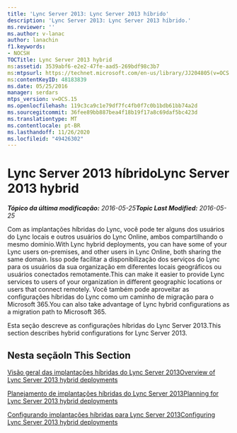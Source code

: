 ```yaml
---
title: 'Lync Server 2013: Lync Server 2013 híbrido'
description: 'Lync Server 2013: Lync Server 2013 híbrido.'
ms.reviewer: ''
ms.author: v-lanac
author: lanachin
f1.keywords:
- NOCSH
TOCTitle: Lync Server 2013 hybrid
ms:assetid: 3539abf6-e2e2-47fe-aad5-269bdf98c3b7
ms:mtpsurl: https://technet.microsoft.com/en-us/library/JJ204805(v=OCS.15)
ms:contentKeyID: 48183839
ms.date: 05/25/2016
manager: serdars
mtps_version: v=OCS.15
ms.openlocfilehash: 119c3ca9c1e79df7fc4fb0f7c0b1bdb61bb74a2d
ms.sourcegitcommit: 36fee89bb887bea4f18b19f17a8c69daf5bc423d
ms.translationtype: MT
ms.contentlocale: pt-BR
ms.lasthandoff: 11/26/2020
ms.locfileid: "49426302"
---
```

# <a name="lync-server-2013-hybrid"></a><span data-ttu-id="5d67b-103">Lync Server 2013 híbrido</span><span class="sxs-lookup"><span data-stu-id="5d67b-103">Lync Server 2013 hybrid</span></span>

<div data-xmlns="http://www.w3.org/1999/xhtml">

<div class="topic" data-xmlns="http://www.w3.org/1999/xhtml" data-msxsl="urn:schemas-microsoft-com:xslt" data-cs="https://msdn.microsoft.com/">

<div data-asp="https://msdn2.microsoft.com/asp">



</div>

<div id="mainSection">

<div id="mainBody"><span data-ttu-id="5d67b-104">

<span> </span></span><span class="sxs-lookup"><span data-stu-id="5d67b-104">

<span> </span></span></span>

<span data-ttu-id="5d67b-105">_**Tópico da última modificação:** 2016-05-25_</span><span class="sxs-lookup"><span data-stu-id="5d67b-105">_**Topic Last Modified:** 2016-05-25_</span></span>

<span data-ttu-id="5d67b-106">Com as implantações híbridas do Lync, você pode ter alguns dos usuários do Lync locais e outros usuários do Lync Online, ambos compartilhando o mesmo domínio.</span><span class="sxs-lookup"><span data-stu-id="5d67b-106">With Lync hybrid deployments, you can have some of your Lync users on-premises, and other users in Lync Online, both sharing the same domain.</span></span> <span data-ttu-id="5d67b-107">Isso pode facilitar a disponibilização dos serviços do Lync para os usuários da sua organização em diferentes locais geográficos ou usuários conectados remotamente.</span><span class="sxs-lookup"><span data-stu-id="5d67b-107">This can make it easier to provide Lync services to users of your organization in different geographic locations or users that connect remotely.</span></span> <span data-ttu-id="5d67b-108">Você também pode aproveitar as configurações híbridas do Lync como um caminho de migração para o Microsoft 365.</span><span class="sxs-lookup"><span data-stu-id="5d67b-108">You can also take advantage of Lync hybrid configurations as a migration path to Microsoft 365.</span></span>

<span data-ttu-id="5d67b-109">Esta seção descreve as configurações híbridas do Lync Server 2013.</span><span class="sxs-lookup"><span data-stu-id="5d67b-109">This section describes hybrid configurations for Lync Server 2013.</span></span>

<div>

## <a name="in-this-section"></a><span data-ttu-id="5d67b-110">Nesta seção</span><span class="sxs-lookup"><span data-stu-id="5d67b-110">In This Section</span></span>

[<span data-ttu-id="5d67b-111">Visão geral das implantações híbridas do Lync Server 2013</span><span class="sxs-lookup"><span data-stu-id="5d67b-111">Overview of Lync Server 2013 hybrid deployments</span></span>](lync-server-2013-overview-of-hybrid-deployments.md)

[<span data-ttu-id="5d67b-112">Planejamento de implantações híbridas do Lync Server 2013</span><span class="sxs-lookup"><span data-stu-id="5d67b-112">Planning for Lync Server 2013 hybrid deployments</span></span>](lync-server-2013-planning-for-hybrid-deployments.md)

[<span data-ttu-id="5d67b-113">Configurando implantações híbridas para Lync Server 2013</span><span class="sxs-lookup"><span data-stu-id="5d67b-113">Configuring Lync Server 2013 hybrid deployments</span></span>](lync-server-2013-configuring-hybrid-deployments.md)

<span data-ttu-id="5d67b-114"></div>

</div>

<span> </span>

</div>

</div>

</span><span class="sxs-lookup"><span data-stu-id="5d67b-114"></div>

</div>

<span> </span>

</div>

</div>

</span></span></div>


